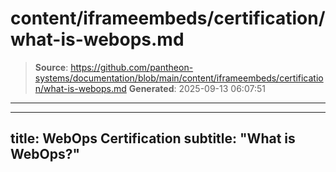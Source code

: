 # content/iframeembeds/certification/what-is-webops.md

> **Source**: https://github.com/pantheon-systems/documentation/blob/main/content/iframeembeds/certification/what-is-webops.md
> **Generated**: 2025-09-13 06:07:51

---

---
title: WebOps Certification
subtitle: "What is WebOps?"
---

<Partial file="certification-guide/what-is-webops.md" />

